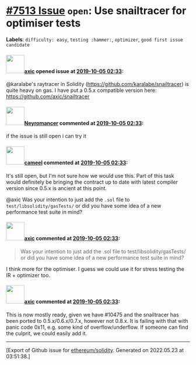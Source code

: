 # [\#7513 Issue](https://github.com/ethereum/solidity/issues/7513) `open`: Use snailtracer for optimiser tests
**Labels**: `difficulty: easy`, `testing :hammer:`, `optimizer`, `good first issue candidate`


#### <img src="https://avatars.githubusercontent.com/u/20340?v=4" width="50">[axic](https://github.com/axic) opened issue at [2019-10-05 02:33](https://github.com/ethereum/solidity/issues/7513):

@karalabe's raytracer in Solidity (https://github.com/karalabe/snailtracer) is quite heavy on gas. I have put a 0.5.x compatible version here: https://github.com/axic/snailtracer

#### <img src="https://avatars.githubusercontent.com/u/7621906?u=1730bd034a82893cefcf5cef0f32b1d91ca668c0&v=4" width="50">[Neyromancer](https://github.com/Neyromancer) commented at [2019-10-05 02:33](https://github.com/ethereum/solidity/issues/7513#issuecomment-731075749):

if the issue is still open i can try it

#### <img src="https://avatars.githubusercontent.com/u/137030?v=4" width="50">[cameel](https://github.com/cameel) commented at [2019-10-05 02:33](https://github.com/ethereum/solidity/issues/7513#issuecomment-731485885):

It's still open, but I'm not sure how we would use this. Part of this task would definitely be bringing the contract up to date with latest compiler version since 0.5.x is ancient at this point.

@axic Was your intention to just add the `.sol` file to `test/libsolidity/gasTests/` or did you have some idea of a new performance test suite in mind?

#### <img src="https://avatars.githubusercontent.com/u/20340?v=4" width="50">[axic](https://github.com/axic) commented at [2019-10-05 02:33](https://github.com/ethereum/solidity/issues/7513#issuecomment-733908119):

> Was your intention to just add the .sol file to test/libsolidity/gasTests/ or did you have some idea of a new performance test suite in mind?

I think more for the optimiser. I guess we could use it for stress testing the IR + optimizer too.

#### <img src="https://avatars.githubusercontent.com/u/20340?v=4" width="50">[axic](https://github.com/axic) commented at [2019-10-05 02:33](https://github.com/ethereum/solidity/issues/7513#issuecomment-833932406):

This is now mostly ready, given we have #10475 and the snailtracer has been ported to 0.5.x/0.6.x/0.7.x, however not 0.8.x. It is failing with that with panic code 0x11, e.g. some kind of overflow/underflow. If someone can find the culprit, we could easily add it.


-------------------------------------------------------------------------------



[Export of Github issue for [ethereum/solidity](https://github.com/ethereum/solidity). Generated on 2022.05.23 at 03:51:38.]
